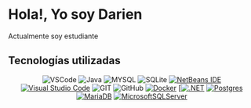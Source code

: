 # Hola!, Yo soy Darien 

Actualmente soy estudiante

## **Tecnologías utilizadas**

<div align='center'>

![VSCode](https://img.shields.io/badge/VSCode-0078D4?style=for-the-badge&logo=visual%20studio%20code&logoColor=white)
![Java](https://img.shields.io/badge/java-%23ED8B00.svg?style=for-the-badge&logo=openjdk&logoColor=white)
![MYSQL](https://img.shields.io/badge/MySQL-005C84?style=for-the-badge&logo=mysql&logoColor=white)
![SQLite](https://img.shields.io/badge/Sqlite-003B57?style=for-the-badge&logo=sqlite&logoColor=white)
[![NetBeans IDE](https://img.shields.io/badge/NetBeans%20IDE-1B6AC6.svg?logo=apache-netbeans-ide&logoColor=white)](#)
[![Visual Studio Code](https://img.shields.io/badge/Visual%20Studio%20Code-0078d7.svg?logo=visual-studio-code&logoColor=white)](#)
![GIT](https://img.shields.io/badge/GIT-E44C30?style=for-thebadge&logo=git&logoColor=white)
![GitHub](https://img.shields.io/badge/GitHub-100000?style=for-the-badge&logo=github&logoColor=white)
[![Docker](https://img.shields.io/badge/Docker-2496ED?logo=docker&logoColor=fff)](#)
[[![.NET](https://img.shields.io/badge/.NET-512BD4?logo=dotnet&logoColor=fff)](#)
[![Postgres](https://img.shields.io/badge/Postgres-%23316192.svg?logo=postgresql&logoColor=white)](#)
[![MariaDB](https://img.shields.io/badge/MariaDB-003545?logo=mariadb&logoColor=white)](#)
[![MicrosoftSQLServer](https://img.shields.io/badge/Microsoft%20SQL%20Server-CC2927?logo=microsoft%20sql%20server&logoColor=white)](#)
</div>



